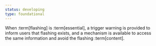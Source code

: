 ```yaml
---
status: developing
type: foundational
---
```


When :term[flashing] is :term[essential], a trigger warning is provided to inform users that flashing exists, and a mechanism is available to access the same information and avoid the flashing :term[content].

